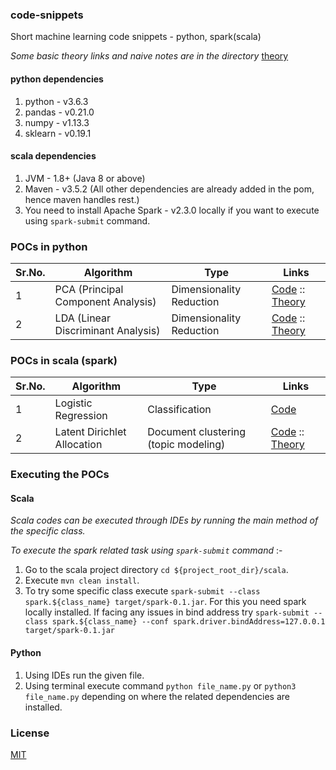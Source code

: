 ### code-snippets
Short machine learning code snippets - python, spark(scala)

_Some basic theory links and naive notes are in the directory_ [theory](https://github.com/Pratik-Barhate/code-snippets/tree/master/theory)

#### python dependencies
1. python - v3.6.3
2. pandas - v0.21.0
3. numpy - v1.13.3
4. sklearn - v0.19.1

#### scala dependencies
1. JVM - 1.8+ (Java 8 or above)
2. Maven - v3.5.2 (All other dependencies are already added in the pom, hence maven handles rest.)
3. You need to install Apache Spark - v2.3.0 locally if you want to execute using `spark-submit` command.

### POCs in python

| Sr.No. | Algorithm                             | Type                     | Links                                              |
|--------|---------------------------------------|--------------------------|----------------------------------------------------|
| 1      | PCA (Principal Component Analysis)    | Dimensionality Reduction | [Code](https://github.com/Pratik-Barhate/code-snippets/blob/master/python/Principal_Component_Analysis/pca.py) ::  [Theory](https://github.com/Pratik-Barhate/code-snippets/blob/master/theory/PCA.md) |
| 2      | LDA (Linear Discriminant Analysis)    | Dimensionality Reduction | [Code](https://github.com/Pratik-Barhate/code-snippets/blob/master/python/Linear_Discriminant_Analysis/lda.py) ::  [Theory](https://github.com/Pratik-Barhate/code-snippets/blob/master/theory/LDA_Dimension_Reduction.md) |

### POCs in scala (spark)

| Sr.No. | Algorithm                             | Type                     | Links                                              |
|--------|---------------------------------------|--------------------------|----------------------------------------------------|
| 1      | Logistic Regression                   | Classification           | [Code](https://github.com/Pratik-Barhate/code-snippets/blob/master/scala/src/main/scala/spark/LogisticReg.scala) |
| 2      | Latent Dirichlet Allocation           | Document clustering (topic modeling) | [Code](https://github.com/Pratik-Barhate/code-snippets/blob/master/scala/src/main/scala/spark/LDADocClustering.scala) ::   [Theory](https://github.com/Pratik-Barhate/code-snippets/blob/master/theory/LDA_Custering.md) |

### Executing the POCs
#### Scala
_Scala codes can be executed through IDEs by running the main method of the specific class._

_To execute the spark related task using `spark-submit` command_ :-
1. Go to the scala project directory `cd ${project_root_dir}/scala`.
2. Execute `mvn clean install`.
3. To try some specific class execute `spark-submit --class spark.${class_name} target/spark-0.1.jar`.
For this you need spark locally installed. If facing any issues in bind address try
`spark-submit --class spark.${class_name} --conf spark.driver.bindAddress=127.0.0.1 target/spark-0.1.jar`

#### Python
1. Using IDEs run the given file.
2. Using terminal execute command `python file_name.py` or `python3 file_name.py`
depending on where the related dependencies are installed.

### License
[MIT](https://github.com/Pratik-Barhate/code-snippets/blob/master/LICENSE)
